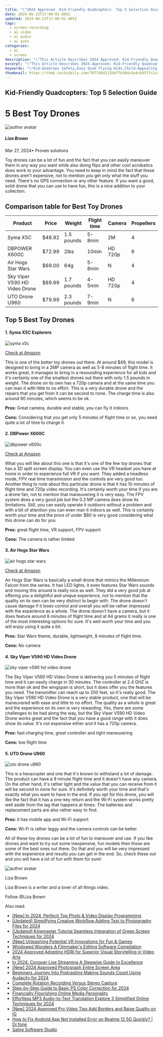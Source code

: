 ```yaml
---
title: "\"2024 Approved  Kid-Friendly Quadcopters  Top 5 Selection Guide\""
date: 2024-06-22T17:08:01.605Z
updated: 2024-06-23T17:08:01.605Z
tags: 
  - screen-recording
  - ai video
  - ai audio
  - ai auto
categories: 
  - ai
  - screen
description: "\"This Article Describes 2024 Approved: Kid-Friendly Quadcopters: Top 5 Selection Guide\""
excerpt: "\"This Article Describes 2024 Approved: Kid-Friendly Quadcopters: Top 5 Selection Guide\""
keywords: "\"Kid-Quadrops Safety,Easy Quad Flying Kids,Child-Appealing Drones,Safe Drone For Kids,Top Quadcopters Kids,Select Young Drone Guide,Best Quads for Children\""
thumbnail: https://thmb.techidaily.com/7077ddd1132ef7b304c8a4c6d57fc2c4c3da823c4ca2efa45fb7b2172157b200.jpg
---
```


## Kid-Friendly Quadcopters: Top 5 Selection Guide

# 5 Best Toy Drones

![author avatar](https://lh5.googleusercontent.com/-AIMmjowaFs4/AAAAAAAAAAI/AAAAAAAAABc/Y5UmwDaI7HU/s250-c-k/photo.jpg)

##### Liza Brown

 Mar 27, 2024• Proven solutions

 Toy drones can be a lot of fun and the fact that you can easily maneuver them in any way you want while also doing flips and other cool acrobatics does work to your advantage. You need to keep in mind the fact that these drones aren't expensive, not to mention you get only what the stuff you need. There's no GPS connection or any other feature. If you want a good, solid drone that you can use to have fun, this is a nice addition to your collection.

## Comparison table for Best Toy Drones

| Product                       | Price  | Weight     | Flight time | Camera  | Propellers |
| ----------------------------- | ------ | ---------- | ----------- | ------- | ---------- |
| Syma X5C                      | $48.92 | 1.5 pounds | 5-8min      | 2M      | 4          |
| DBPOWER X600C                 | $72.99 | 2lbs       | 10min       | HD 720p | 6          |
| Air Hogs Star Wars            | $69.00 | 64g        | 5-8min      | N       | 4          |
| Sky Viper V590 HD Video Drone | $89.99 | 1.7 pounds | 4-5min      | HD 720p | 4          |
| UTO Drone U960                | $79.99 | 2.3 pounds | 7-9min      | N       | 6          |

## Top 5 Best Toy Drones

#### 1\. Syma X5C Explorers

![syma x5c](https://images.wondershare.com/filmora/article-images/syma-x5c-explorers.jpg)

[Check at Amazon](https://www.amazon.com/gp/product/B01CNGT0DG/ref=as%5Fli%5Ftl?ie=UTF8&tag=vs-flora-20&camp=1789&creative=9325&linkCode=as2&creativeASIN=B01CNGT0DG&linkId=57d2a66ecb7fdd24814d14d9272a2f49)

 This is one of the better toy drones out there. At around $49, this model is designed to bring in a 2MP camera as well as 5-8 minutes of flight time. It works great, it manages to bring in a resounding experience for all kids and it's certainly one of the smallest drones out there with only 1.5 pounds in weight. The drone on its own has a 720p camera and at the same time you can man it with little to no effort. This is a very durable drone and the repairs that you get from it can be second to none. The charge time is also around 90 minutes, which seems to be ok.

**Pros:** Great camera, durable and stable, you can fly it indoors

**Cons:** Considering that you get only 5 minutes of flight time or so, you need quite a lot of time to charge it.

#### 2\. DBPower X600C

![dbpower x600c](https://images.wondershare.com/filmora/article-images/dbpower-x600c.jpg)

[Check at Amazon](https://www.amazon.com/gp/product/B01CNGT0DG/ref=as%5Fli%5Ftl?ie=UTF8&tag=vs-flora-20&camp=1789&creative=9325&linkCode=as2&creativeASIN=B01CNGT0DG&linkId=57d2a66ecb7fdd24814d14d9272a2f49)

 What you will like about this one is that it's one of the few toy drones that has a 3D split screen display. You can even use the VR headset you have at home in order to experience full VR if you want. They added a headless mode, FPV real time transmission and the controls are very good too. Another thing to note about this particular drone is that it has 10 minutes of flight time and 720p video recording. It's certainly worth your time if you are a drone fan, not to mention that maneuvering it is very easy. The FPV system does a very good job but the 0.3 MP camera does show its limitations. Still, you can easily operate it outdoors without a problem and with a bit of attention you can even man it indoors as well. This is certainly worth your time and the price of under $80 is very good considering what this drone can do for you.

**Pros:** great flight time, VR support, FPV support

**Cons:** The camera is rather limited

#### 3\.  Air Hogs Star Wars

![air hogs star wars](https://images.wondershare.com/filmora/article-images/air-hogs-star-wars.jpg)

[Check at Amazon](https://www.amazon.com/gp/product/B01CNGT0DG/ref=as%5Fli%5Ftl?ie=UTF8&tag=vs-flora-20&camp=1789&creative=9325&linkCode=as2&creativeASIN=B01CNGT0DG&linkId=57d2a66ecb7fdd24814d14d9272a2f49)

 Air Hogs Star Wars is basically a small drone that mimics the Millennium Falcon from the series. It has LED lights, it even features Star Wars sounds and moving this around is really nice as well. They did a very good job at offering you a delightful and unique experience, not to mention that the quality on its own can be very distinct to begin with. The drone doesn't cause damage if it loses control and overall you will be rather impressed with the experience as a whole. The drone doesn't have a camera, but it does feature around 8 minutes of flight time and at 64 grams it really is one of the most interesting options for sure. It's well worth your time and you will enjoy using it quite a bit.

**Pros:** Star Wars theme, durable, lightweight, 8 minutes of flight time.

**Cons:** No camera

#### 4\.  Sky Viper V590 HD Video Drone

![sky viper v590 hd video drone](https://images.wondershare.com/filmora/article-images/sky-viper-v590-hd-video-drone.jpg)

 The Sky Viper V590 HD Video Drone is delivering you 5 minutes of flight time and it can easily charge in 30 minutes. The controller at 2.4 GHZ is more than ok and the wingspan is short, but it does offer you the features you need. The transmitter can reach up to 200 feet, so it's really good. The Sky Viper V590 HD Video Drone is a very stable product, one that will be maneuvered with ease and little to no effort. The quality as a whole is great and the experience on its own is very rewarding. Yes, there are some challenges to be had along the way, but the Sky Viper V590 HD Video Drone works great and the fact that you have a good range with it does show its value. It's not expensive either and it has a 720p camera.

**Pros:** fast charging time, great controller and tight maneuvering

**Cons:** low flight time

#### 5\. UTO Drone U960

![uto drone u960](https://images.wondershare.com/filmora/article-images/uto-drone-u960.jpg)

 This is a hexacopter and one that it's known to withstand a lot of damage. The product can have a 9 minute flight time and it doesn't have any camera. On the other hand, it's rather light and the value that you can receive from it will be second to none for sure. It's definitely worth your time and that's exactly what you want to have in the end. If you opt for this drone, you will like the fact that it has a one-key return and the Wi-Fi system works pretty well aside from the lag that happens at times. The batteries and replacement parts are also rather easy to find.

**Pros:** it has mobile app and Wi-Fi support

**Cons:** Wi-Fi is rather laggy and the camera controls can be better.

 All of these toy drones can be a lot of fun to maneuver and use. If you like drones and want to try out some inexpensive, fun models then these are some of the best ones out there. Do that and you will be very impressed with the experience and results you can get in the end. So, check these out and you will have a lot of fun with them for sure!

![author avatar](https://lh5.googleusercontent.com/-AIMmjowaFs4/AAAAAAAAAAI/AAAAAAAAABc/Y5UmwDaI7HU/s250-c-k/photo.jpg)

Liza Brown

Liza Brown is a writer and a lover of all things video.

Follow @Liza Brown


<ins class="adsbygoogle"
     style="display:block"
     data-ad-format="autorelaxed"
     data-ad-client="ca-pub-7571918770474297"
     data-ad-slot="1223367746"></ins>



<ins class="adsbygoogle"
     style="display:block"
     data-ad-client="ca-pub-7571918770474297"
     data-ad-slot="8358498916"
     data-ad-format="auto"
     data-full-width-responsive="true"></ins>


<span class="atpl-alsoreadstyle">Also read:</span>
<div><ul>
<li><a href="https://fox-http.techidaily.com/new-in-2024-perfecti-top-photo-and-video-display-programming/"><u>[New] In 2024, Perfecti  Top Photo & Video Display Programming</u></a></li>
<li><a href="https://fox-http.techidaily.com/updated-simplifying-creative-workflow-adding-text-to-photography-files-for-2024/"><u>[Updated] Simplifying Creative Workflow  Adding Text to Photography Files for 2024</u></a></li>
<li><a href="https://fox-http.techidaily.com/updated-kinemaster-tutorial-seamless-integration-of-green-screen-techniques-for-2024/"><u>[Updated] Kinemaster Tutorial  Seamless Integration of Green Screen Techniques for 2024</u></a></li>
<li><a href="https://fox-http.techidaily.com/new-unleashing-potential-vr-innovations-for-fun-and-games/"><u>[New] Unleashing Potential  VR Innovations for Fun & Games</u></a></li>
<li><a href="https://fox-http.techidaily.com/windowed-wonders-a-filmmakers-editing-software-compilation/"><u>Windowed Wonders  A Filmmaker's Editing Software Compilation</u></a></li>
<li><a href="https://fox-http.techidaily.com/2024-approved-adopting-hdri-for-superior-visual-storytelling-in-video-arts/"><u>2024 Approved  Adopting HDRI for Superior Visual Storytelling in Video Arts</u></a></li>
<li><a href="https://fox-http.techidaily.com/in-2024-conquer-live-streaming-a-stepwise-guide-to-excellence/"><u>In 2024, Conquer Live Streaming  A Stepwise Guide to Excellence</u></a></li>
<li><a href="https://digital-screen-recording.techidaily.com/new-2024-approved-photograph-entire-screen-area/"><u>[New] 2024 Approved  Photograph Entire Screen Area</u></a></li>
<li><a href="https://audio-editing.techidaily.com/beginners-journey-into-podcasting-making-sounds-count-using-audacity-for-2024/"><u>Beginners Journey Into Podcasting Making Sounds Count Using Audacity for 2024</u></a></li>
<li><a href="https://vp-tips.techidaily.com/complete-rotation-recording-versus-stereo-capture/"><u>Complete Rotation Recording Versus Stereo Capture</u></a></li>
<li><a href="https://extra-guidance.techidaily.com/step-by-step-guide-to-basic-ps-color-correction-for-2024/"><u>Step-by-Step Guide to Basic PS Color Correction for 2024</u></a></li>
<li><a href="https://youtube-video-recordings.techidaily.com/financially-flourishing-online-media-personality/"><u>Financially Flourishing Online Media Personality</u></a></li>
<li><a href="https://voice-adjusting.techidaily.com/effortless-mp3-audio-to-text-translation-explore-3-simplified-online-techniques-for-2024/"><u>Effortless MP3 Audio-to-Text Translation Explore 3 Simplified Online Techniques for 2024</u></a></li>
<li><a href="https://instagram-video-files.techidaily.com/new-2024-approved-pro-video-tips-add-borders-and-raise-quality-on-ig/"><u>[New] 2024 Approved  Pro Video Tips  Add Borders and Raise Quality on IG</u></a></li>
<li><a href="https://change-location.techidaily.com/how-to-fix-android-app-not-installed-error-on-realme-12-5g-quickly-drfone-by-drfone-fix-android-problems-fix-android-problems/"><u>How to Fix Android App Not Installed Error on Realme 12 5G Quickly? | Dr.fone</u></a></li>
<li><a href="https://extra-resources.techidaily.com/satire-software-studio/"><u>Satire Software Studio</u></a></li>
</ul></div>

